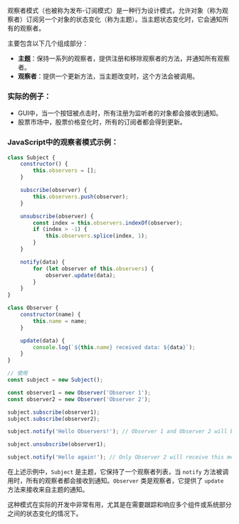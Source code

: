 观察者模式（也被称为发布-订阅模式）是一种行为设计模式，允许对象（称为观察者）订阅另一个对象的状态变化（称为主题）。当主题状态变化时，它会通知所有的观察者。

主要包含以下几个组成部分：
- **主题**：保持一系列的观察者，提供注册和移除观察者的方法，并通知所有观察者。
- **观察者**：提供一个更新方法，当主题改变时，这个方法会被调用。

### 实际的例子：
- GUI中，当一个按钮被点击时，所有注册为监听者的对象都会接收到通知。
- 股票市场中，股票价格变化时，所有的订阅者都会得到更新。

### JavaScript中的观察者模式示例：

```javascript
class Subject {
    constructor() {
        this.observers = [];
    }

    subscribe(observer) {
        this.observers.push(observer);
    }

    unsubscribe(observer) {
        const index = this.observers.indexOf(observer);
        if (index > -1) {
            this.observers.splice(index, 1);
        }
    }

    notify(data) {
        for (let observer of this.observers) {
            observer.update(data);
        }
    }
}

class Observer {
    constructor(name) {
        this.name = name;
    }

    update(data) {
        console.log(`${this.name} received data: ${data}`);
    }
}

// 使用
const subject = new Subject();

const observer1 = new Observer('Observer 1');
const observer2 = new Observer('Observer 2');

subject.subscribe(observer1);
subject.subscribe(observer2);

subject.notify('Hello Observers!'); // Observer 1 and Observer 2 will both receive this message

subject.unsubscribe(observer1);

subject.notify('Hello again!'); // Only Observer 2 will receive this message
```

在上述示例中，`Subject` 是主题，它保持了一个观察者列表，当 `notify` 方法被调用时，所有的观察者都会接收到通知。`Observer` 类是观察者，它提供了 `update` 方法来接收来自主题的通知。

这种模式在实际的开发中非常有用，尤其是在需要跟踪和响应多个组件或系统部分之间的状态变化的情况下。